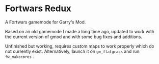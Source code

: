 # Fortwars Redux
A Fortwars gamemode for Garry's Mod.

Based on an old gamemode I made a long time ago, updated to work with the current version of gmod and with some bug fixes and additions.

Unfinished but working, requires custom maps to work properly which do not currently exist. Alternatively, launch it on `gm_flatgrass` and run  `fw_makecores` .

